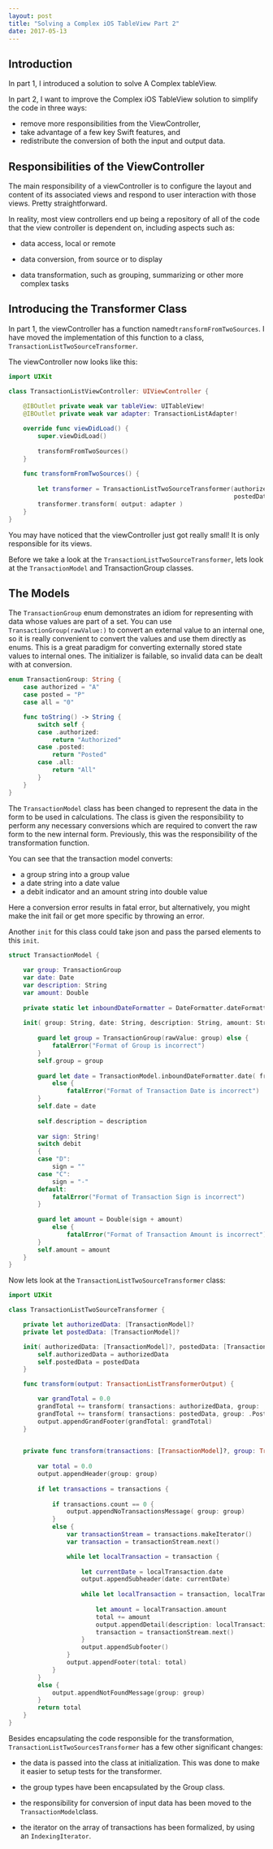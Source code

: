 ```yaml
---
layout: post
title: "Solving a Complex iOS TableView Part 2"
date: 2017-05-13
---
```


## Introduction

In part 1, I introduced a solution to solve A Complex tableView.

In part 2, I want to improve the Complex iOS TableView solution to simplify the code in three ways:

- remove more responsibilities from the ViewController,
- take advantage of a few key Swift features, and
- redistribute the conversion of both the input and output data.



## Responsibilities of the ViewController 

The main responsibility of a viewController is to configure the layout and content of its associated views  and respond  to user interaction with those views. Pretty straightforward.

In reality, most view controllers end up being a repository of all of the code that the view controller is dependent on, including aspects such as:

- data access, local or remote

- data conversion, from source or to display

- data transformation, such as grouping, summarizing or other more complex tasks

## Introducing the Transformer Class

In part 1, the viewController has a function named`transformFromTwoSources`. I have moved the implementation of this function to a class, `TransactionListTwoSourceTransformer`.

The viewController now looks like this: 

```swift
import UIKit

class TransactionListViewController: UIViewController {
    
    @IBOutlet private weak var tableView: UITableView!
    @IBOutlet private weak var adapter: TransactionListAdapter!

    override func viewDidLoad() {
        super.viewDidLoad()
        
        transformFromTwoSources()
    }
    
    func transformFromTwoSources() {
        
        let transformer = TransactionListTwoSourceTransformer(authorizedData: TransactionModel.authorizedData,
                                                              postedData: TransactionModel.postedData)
        transformer.transform( output: adapter )
    }
}
```

You may have noticed that the viewController just got really small! It is only responsible for its views.

Before we take a look at the `TransactionListTwoSourceTransformer`, lets look at the `TransactionModel` and TransactionGroup classes.

## The Models

The `TransactionGroup` enum demonstrates an idiom for representing with data whose values are part of a set. You can use `TransactionGroup(rawValue:)` to convert an external value to an internal one, so it is really convenient to convert the values and use them directly as enums. This is a great paradigm for converting externally stored state values to internal ones. The initializer is failable, so invalid data can be dealt with at conversion.

```swift
enum TransactionGroup: String {
    case authorized = "A"
    case posted = "P"
    case all = "0"

    func toString() -> String {
        switch self {
        case .authorized:
            return "Authorized"
        case .posted:
            return "Posted"
        case .all:
            return "All"
        }
    }
}
```

The `TransactionModel` class has been changed to represent the data in the form to be used in calculations.  The class is given the responsibility to perform any necessary conversions which are required to convert the raw form to the new internal form. Previously, this was the responsibility of the transformation function. 

You can see that the transaction model converts:

- a group string into a group value
- a date string into a date value
- a debit indicator and an amount string into double value

Here a conversion error results in fatal error, but alternatively, you might make the init fail or get more specific by throwing an error.

Another `init` for this class could take json and pass the parsed elements to this `init`. 


```swift
struct TransactionModel {
    
    var group: TransactionGroup
    var date: Date
    var description: String
    var amount: Double
    
    private static let inboundDateFormatter = DateFormatter.dateFormatter( format:"yyyy'-'MM'-'dd")
    
    init( group: String, date: String, description: String, amount: String, debit: String ) {
        
        guard let group = TransactionGroup(rawValue: group) else {
            fatalError("Format of Group is incorrect")
        }
        self.group = group
        
        guard let date = TransactionModel.inboundDateFormatter.date( from: date )
            else {
                fatalError("Format of Transaction Date is incorrect")
        }
        self.date = date
        
        self.description = description
        
        var sign: String!
        switch debit
        {
        case "D":
            sign = ""
        case "C":
            sign = "-"
        default:
            fatalError("Format of Transaction Sign is incorrect")
        }
        
        guard let amount = Double(sign + amount)
            else {
                fatalError("Format of Transaction Amount is incorrect")
        }
        self.amount = amount
    }
}
```

Now lets look at the `TransactionListTwoSourceTransformer` class:

```swift
import UIKit

class TransactionListTwoSourceTransformer {

    private let authorizedData: [TransactionModel]?
    private let postedData: [TransactionModel]?

    init( authorizedData: [TransactionModel]?, postedData: [TransactionModel]?) {
        self.authorizedData = authorizedData
        self.postedData = postedData
    }

    func transform(output: TransactionListTransformerOutput) {

        var grandTotal = 0.0
        grandTotal += transform( transactions: authorizedData, group: .Authorized, output: output)
        grandTotal += transform( transactions: postedData, group: .Posted, output: output )
        output.appendGrandFooter(grandTotal: grandTotal)
    }

    
    private func transform(transactions: [TransactionModel]?, group: TransactionGroup, output: TransactionListTransformerOutput ) -> Double {
        
        var total = 0.0
        output.appendHeader(group: group)
        
        if let transactions = transactions {
            
            if transactions.count == 0 {
                output.appendNoTransactionsMessage( group: group)
            }
            else {
                var transactionStream = transactions.makeIterator()
                var transaction = transactionStream.next()

                while let localTransaction = transaction {
                    
                    let currentDate = localTransaction.date
                    output.appendSubheader(date: currentDate)
                    
                    while let localTransaction = transaction, localTransaction.date == currentDate {
                        
                        let amount = localTransaction.amount
                        total += amount
                        output.appendDetail(description: localTransaction.description, amount: amount)
                        transaction = transactionStream.next()
                    }
                    output.appendSubfooter()
                }
                output.appendFooter(total: total)
            }
        }
        else {
            output.appendNotFoundMessage(group: group)
        }
        return total
    }
}
```

Besides encapsulating the code responsible for the transformation, `TransactionListTwoSourcesTransformer` has a few other significant changes:

- the data is passed into the class at initialization. This was done to make it easier to setup tests for the transformer.

- the group types have been encapsulated by the Group class. 

- the responsibility for conversion of input data has been moved to the `TransactionModel`class. 

- the iterator on the array of transactions has been formalized, by using an `IndexingIterator`.

  ​